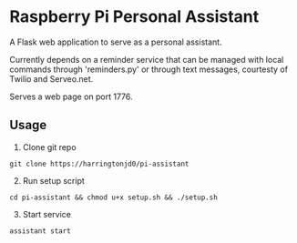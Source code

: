 # Raspberry Pi Personal Assistant

A Flask web application to serve as a personal assistant. 

Currently depends on a reminder service that can be managed with local commands through 'reminders.py' or through text messages, courtesty of Twilio and Serveo.net.

Serves a web page on port 1776.


## Usage

1. Clone git repo  
```
git clone https://harringtonjd0/pi-assistant
```  
2. Run setup script  
```
cd pi-assistant && chmod u+x setup.sh && ./setup.sh
```  
3. Start service  
```
assistant start
```  

